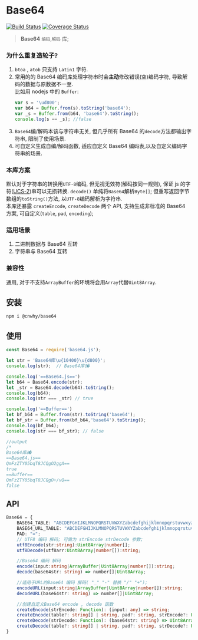 # Base64
[![Build Status](https://travis-ci.org/cnwhy/Base64.js.svg?branch=master)](https://travis-ci.org/cnwhy/Base64.js)
[![Coverage Status](https://coveralls.io/repos/github/cnwhy/Base64.js/badge.svg?branch=master)](https://coveralls.io/github/cnwhy/Base64.js?branch=master)  
> **Base64** `编码`,`解码` 库;

### 为什么重复造轮子?
1. `btoa` , `atob` 只支持 `Latin1` 字符.
2. 常用的的 Base64 编码库处理字符串时会**主动**修改错误(空)编码字符, 导致解码的数据与原数据不一至.  
   比如用 nodejs 中的 `Buffer`:
    ```js
    var s = '\ud800';
    var b64 = Buffer.from(s).toString('base64');
    var _s = Buffer.from(b64, 'base64').toString();
    console.log(s == _s); //false
    ```
3. `Base64`编/解码本该与字符串无关, 但几乎所有 Base64 的`decode`方法都输出字符串, 限制了使用场景.
4. 可自定义生成自编/解码函数, 适应自定义 Base64 编码表,以及自定义编码字符串的场景.

### 本库方案
默认对于字符串的转换用`UTF-8`编码, 但无视无效符(解码按同一规则), 保证 js 的字符([UCS-2](https://zh.wikipedia.org/wiki/UTF-16#UTF-16%E8%88%87UCS-2%E7%9A%84%E9%97%9C%E4%BF%82))串可以无损转换.
`decode()` 单纯将`Base64`解析`Byte[]`; 但重写返回字节数组的`toString()`方法, 以`UTF-8`编码解析为字符串.  
本库还暴露 `createEncode`, `createDecode` 两个 API, 支持生成非标准的 Base64 方案, 可自定义(`table`, `pad`, `encoding`);

### 适用场景

1. 二进制数据与 Base64 互转
2. 字符串与 Base64 互转

### 兼容性

通用, 对于不支持`ArrayBuffer`的环境将会用`Array`代替`Uint8Array`.

## 安装
```
npm i @cnwhy/base64
```

## 使用
```js
const Base64 = require('base64.js');

let str = 'Base64库\u{10400}\u{d800}';
console.log(str);  // Base64库𐐀�

console.log('==Base64.js==')
let b64 = Base64.encode(str);
let _str = Base64.decode(b64).toString();
console.log(b64);
console.log(str === _str) // true

console.log('==Buffer==')
let bf_b64 = Buffer.from(str).toString('base64');
let bf_str = Buffer.from(bf_b64,'base64').toString();
console.log(bf_b64);
console.log(str === bf_str); // false

//output
/*
Base64库𐐀�
==Base64.js==
QmFzZTY05bqT8JCQgO2ggA==
true
==Buffer==
QmFzZTY05bqT8JCQgO+/vQ==
false
```

## API

```ts
Base64 = {
	BASE64_TABLE: "ABCDEFGHIJKLMNOPQRSTUVWXYZabcdefghijklmnopqrstuvwxyz0123456789+/";
	BASE64_URL_TABLE: "ABCDEFGHIJKLMNOPQRSTUVWXYZabcdefghijklmnopqrstuvwxyz0123456789-_";
	PAD: "=";
	// UTF8 编码 解码; 可做为 strEncode strDecode 参数;
	utf8Encode(str:string):Uint8Array|number[];
	utf8Decode(utf8arr:Uint8Array|number[]):string;

	//Base64 编码 解码
	encode(input:string|ArrayBuffer|Uint8Array|number[]):string;
	decode(base64str: string) => number[]|Uint8Array;

	//适用于URL的Base64 编码 解码( "_" "-" 替换 "/" "+");
	encodeURL(input:string|ArrayBuffer|Uint8Array|number[]):string;
	decodeURL(base64str: string) => number[]|Uint8Array;

	//创建自定义Base64 encode , decode 函数
	createEncode(strEncode: Function): (input: any) => string;
	createEncode(table?: string[] | string, pad?: string, strEncode?: Function): (input: any) => string;
	createDecode(strDecode: Function): (base64str: string) => Uint8Array | number[];
	createDecode(table?: string[] | string, pad?: string, strDecode?: Function): (base64str: string) => Uint8Array | number[];
}
```
